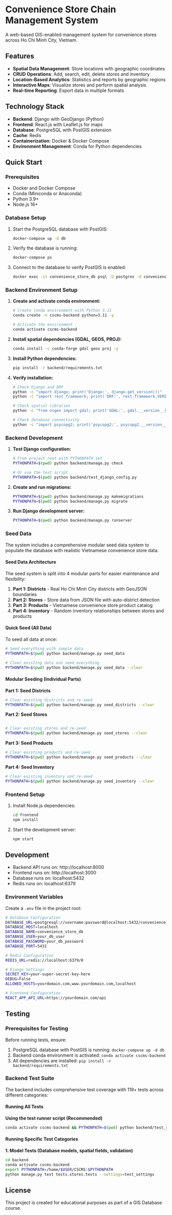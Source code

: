 # Convenience Store Chain Management System

A web-based GIS-enabled management system for convenience stores across Ho Chi Minh City, Vietnam.

## Features

- **Spatial Data Management**: Store locations with geographic coordinates
- **CRUD Operations**: Add, search, edit, delete stores and inventory
- **Location-Based Analytics**: Statistics and reports by geographic regions
- **Interactive Maps**: Visualize stores and perform spatial analysis
- **Real-time Reporting**: Export data in multiple formats

## Technology Stack

- **Backend**: Django with GeoDjango (Python)
- **Frontend**: React.js with Leaflet.js for maps
- **Database**: PostgreSQL with PostGIS extension
- **Cache**: Redis
- **Containerization**: Docker & Docker Compose
- **Environment Management**: Conda for Python dependencies

## Quick Start

### Prerequisites

- Docker and Docker Compose
- Conda (Miniconda or Anaconda)
- Python 3.9+
- Node.js 16+

### Database Setup

1. Start the PostgreSQL database with PostGIS:
   ```bash
   docker-compose up -d db
   ```

2. Verify the database is running:
   ```bash
   docker-compose ps
   ```

3. Connect to the database to verify PostGIS is enabled:
   ```bash
   docker exec -it convenience_store_db psql -U postgres -d convenience_store_db -c "SELECT PostGIS_Version();"
   ```

### Backend Environment Setup

1. **Create and activate conda environment:**
   ```bash
   # Create conda environment with Python 3.11
   conda create -n cscms-backend python=3.11 -y
   
   # Activate the environment
   conda activate cscms-backend
   ```

2. **Install spatial dependencies (GDAL, GEOS, PROJ):**
   ```bash
   conda install -c conda-forge gdal geos proj -y
   ```

3. **Install Python dependencies:**
   ```bash
   pip install -r backend/requirements.txt
   ```

4. **Verify installation:**
   ```bash
   # Check Django and DRF
   python -c "import django; print('Django:', django.get_version())"
   python -c "import rest_framework; print('DRF:', rest_framework.VERSION)"
   
   # Check spatial libraries
   python -c "from osgeo import gdal; print('GDAL:', gdal.__version__)"
   
   # Check database connectivity
   python -c "import psycopg2; print('psycopg2:', psycopg2.__version__)"
   ```

### Backend Development

1. **Test Django configuration:**
   ```bash
   # From project root with PYTHONPATH set
   PYTHONPATH=$(pwd) python backend/manage.py check
   
   # Or use the test script
   PYTHONPATH=$(pwd) python backend/test_django_config.py
   ```

2. **Create and run migrations:**
   ```bash
   PYTHONPATH=$(pwd) python backend/manage.py makemigrations
   PYTHONPATH=$(pwd) python backend/manage.py migrate
   ```

3. **Run Django development server:**
   ```bash
   PYTHONPATH=$(pwd) python backend/manage.py runserver
   ```

### Seed Data

The system includes a comprehensive modular seed data system to populate the database with realistic Vietnamese convenience store data.

#### Seed Data Architecture

The seed system is split into 4 modular parts for easier maintenance and flexibility:

1. **Part 1: Districts** - Real Ho Chi Minh City districts with GeoJSON boundaries
2. **Part 2: Stores** - Store data from JSON file with auto-district detection
3. **Part 3: Products** - Vietnamese convenience store product catalog
4. **Part 4: Inventory** - Random inventory relationships between stores and products

#### Quick Seed (All Data)

To seed all data at once:
```bash
# Seed everything with sample data
PYTHONPATH=$(pwd) python backend/manage.py seed_data

# Clear existing data and seed everything
PYTHONPATH=$(pwd) python backend/manage.py seed_data --clear
```

#### Modular Seeding (Individual Parts)

**Part 1: Seed Districts**
```bash
# Clear existing districts and re-seed
PYTHONPATH=$(pwd) python backend/manage.py seed_districts --clear
```

**Part 2: Seed Stores**
```bash

# Clear existing stores and re-seed
PYTHONPATH=$(pwd) python backend/manage.py seed_stores --clear
```

**Part 3: Seed Products**
```bash
# Clear existing products and re-seed
PYTHONPATH=$(pwd) python backend/manage.py seed_products --clear
```

**Part 4: Seed Inventory**
```bash
# Clear existing inventory and re-seed
PYTHONPATH=$(pwd) python backend/manage.py seed_inventory --clear
```

### Frontend Setup

1. Install Node.js dependencies:
   ```bash
   cd frontend
   npm install
   ```

2. Start the development server:
   ```bash
   npm start
   ```

## Development

- Backend API runs on: http://localhost:8000
- Frontend runs on: http://localhost:3000
- Database runs on: localhost:5432
- Redis runs on: localhost:6379

### Environment Variables

Create a `.env` file in the project root:

```bash
# Database Configuration
DATABASE_URL=postgresql://username:password@localhost:5432/convenience_store_db
DATABASE_HOST=localhost
DATABASE_NAME=convenience_store_db
DATABASE_USER=your_db_user
DATABASE_PASSWORD=your_db_password
DATABASE_PORT=5432

# Redis Configuration
REDIS_URL=redis://localhost:6379/0

# Django Settings
SECRET_KEY=your-super-secret-key-here
DEBUG=False
ALLOWED_HOSTS=yourdomain.com,www.yourdomain.com,localhost

# Frontend Configuration
REACT_APP_API_URL=https://yourdomain.com/api
```

## Testing

### Prerequisites for Testing

Before running tests, ensure:
1. PostgreSQL database with PostGIS is running: `docker-compose up -d db`
2. Backend conda environment is activated: `conda activate cscms-backend`
3. All dependencies are installed: `pip install -r backend/requirements.txt`

### Backend Test Suite

The backend includes comprehensive test coverage with 119+ tests across different categories:

#### Running All Tests

**Using the test runner script (Recommended)**
```bash
conda activate cscms-backend && PYTHONPATH=$(pwd) python backend/test_runner.py
```

#### Running Specific Test Categories

**1. Model Tests (Database models, spatial fields, validation)**
```bash
cd backend
conda activate cscms-backend
export PYTHONPATH=/home/$USER/CSCMS:$PYTHONPATH
python manage.py test tests.stores.tests --settings=test_settings
```

## License

This project is created for educational purposes as part of a GIS Database course. 
